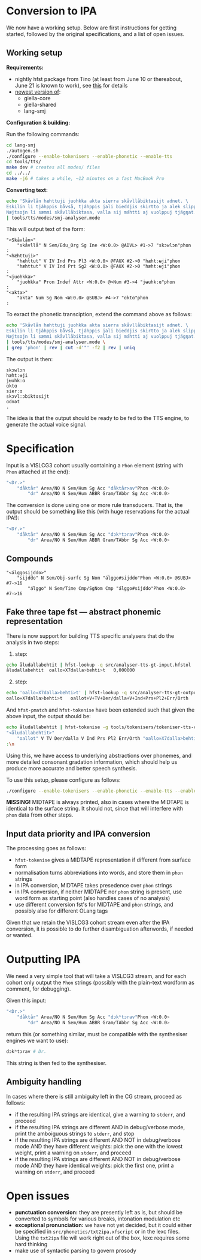 # Conversion to IPA

We now have a working setup. Below are first instructions for getting started, followed by the original specifications, and a list of open issues.

## Working setup

**Requirements:**

- nightly hfst package from Tino (at least from June 10 or thereabout, June 21 is known to work), see [this](/infra/compiling_HFST3.html#the-simple-installation-you-download-ready-made-programs) for details
- [newest version of](https://github.com/giellalt):
    - giella-core
    - giella-shared
    - lang-smj

**Configuration & building:**

Run the following commands:

```sh
cd lang-smj
./autogen.sh
./configure --enable-tokenisers --enable-phonetic --enable-tts
cd tools/tts/
make dev # creates all modes/ files
cd ../../
make -j6 # takes a while, ~12 minutes on a fast MacBook Pro
```

**Converting text:**

```sh
echo 'Skåvlån hæhttuji juohkka akta sierra skåvllåbiktasijt adnet. \
Eskilin li tjáhppis båvså, tjáhppis jali bieddjis skirtto ja alek slippsa. \
Næjtsojn li sæmmi skåvllåbiktasa, valla sij máhtti aj vuolppuj tjágŋat.' \
| tools/tts/modes/smj-analyser.mode
```

This will output text of the form:

```
"<Skåvlån>"
	"skåvllå" N Sem/Edu_Org Sg Ine <W:0.0> @ADVL> #1->7 "skɔwlɔn"phon
: 
"<hæhttuji>"
	"hæhttut" V IV Ind Prs Pl3 <W:0.0> @FAUX #2->0 "hæhtːʉji"phon
	"hæhttut" V IV Ind Prt Sg2 <W:0.0> @FAUX #2->0 "hæhtːʉji"phon
: 
"<juohkka>"
	"juohkka" Pron Indef Attr <W:0.0> @>Num #3->4 "jʉuhkːɑ"phon
: 
"<akta>"
	"akta" Num Sg Nom <W:0.0> @SUBJ> #4->7 "ɑktɑ"phon
: 
```

To exract the phonetic transciption, extend the command above as follows:

```sh
echo 'Skåvlån hæhttuji juohkka akta sierra skåvllåbiktasijt adnet. \
Eskilin li tjáhppis båvså, tjáhppis jali bieddjis skirtto ja alek slippsa. \
Næjtsojn li sæmmi skåvllåbiktasa, valla sij máhtti aj vuolppuj tjágŋat.' \
| tools/tts/modes/smj-analyser.mode \
| grep 'phon' | rev | cut -d'"' -f2 | rev | uniq
```

The output is then:

```
skɔwlɔn
hæhtːʉji
jʉuhkːɑ
ɑktɑ
sierːɑ
skɔvlːɔbiktɑsijt
ɑdnət
.
```

The idea is that the output should be ready to be fed to the TTS engine, to generate the actual
voice signal.

# Specification

Input is a VISLCG3 cohort usually containing a `Phon` element (string with `Phon` attached at the end):

```sh
"<Dr.>"
	"dåktår" Area/NO N Sem/Hum Sg Acc "dåktår>av"Phon <W:0.0>
		"dr" Area/NO N Sem/Hum ABBR Gram/TAbbr Sg Acc <W:0.0>
```

The conversion is done using one or more rule transducers. That is, the output should be something like this (with huge reservations for the actual IPA!):

```sh
"<Dr.>"
	"dåktår" Area/NO N Sem/Hum Sg Acc "dɔkʰtɔrav"Phon <W:0.0>
		"dr" Area/NO N Sem/Hum ABBR Gram/TAbbr Sg Acc <W:0.0>
```

## Compounds

```
"<álggosijddo>"
	"sijddo" N Sem/Obj-surfc Sg Nom "álggo#sijddo"Phon <W:0.0> @SUBJ> #7->16
		"álggo" N Sem/Time Cmp/SgNom Cmp "álggo#sijddo"Phon <W:0.0> #7->16
```

## Fake three tape fst — abstract phonemic representation

There is now support for building TTS specific analysers that do the analysis in two steps:

1. step: 
```sh
echo åludallabehtit | hfst-lookup -q src/analyser-tts-gt-input.hfstol 
åludallabehtit	oallo»X7dalla>behti>t	0,000000
```
2. step:
```sh
echo 'oallo»X7dalla>behti>t' | hfst-lookup -q src/analyser-tts-gt-output.hfstol 
oallo»X7dalla>behti>t	oallot+V+TV+Der/dalla+V+Ind+Prs+Pl2+Err/Orth	0,000000
```

And `hfst-pmatch` and `hfst-tokenise` have been extended such that given the above input, the output should be:

```sh
echo åludallabehtit | hfst-tokenise -g tools/tokenisers/tokeniser-tts-cggt-desc.pmhfst 
"<åludallabehtit>"
	"oallot" V TV Der/dalla V Ind Prs Pl2 Err/Orth "oallo»X7dalla>behti>t"MIDTAPE <W:0.0>
:\n
```

Using this, we have access to underlying abstractions over phonemes, and more detailed consonant gradation information, which should help us produce more accurate and better speech synthesis.

To use this setup, please configure as follows:

```sh
./configure --enable-tokenisers --enable-phonetic --enable-tts --enable-custom-fsts
```

**MISSING!** MIDTAPE is always printed, also in cases where the MIDTAPE is identical to the surface string. It should not, since that will interfere with `phon` data from other steps.

## Input data priority and IPA conversion 

The processing goes as follows:
- `hfst-tokenise` gives a MIDTAPE representation if different from surface form
- normalisation turns abbreviations into words, and store them in `phon` strings
- in IPA conversion, MIDTAPE takes presedence over `phon` strings
- in IPA conversion, if neither MIDTAPE nor `phon` string is present, use word form as starting point (also handles cases of no analysis)
- use different conversion fst's for MIDTAPE and `phon` strings, and possibly also for different OLang tags

Given that we retain the VISLCG3 cohort stream even after the IPA conversion, it is possible to do further disambiguation afterwords, if needed or wanted.

# Outputting IPA

We need a very simple tool that will take a VISLCG3 stream, and for each cohort only output the `Phon` strings  (possibly with the plain-text wordform as comment, for debugging).

Given this input:

```sh
"<Dr.>"
	"dåktår" Area/NO N Sem/Hum Sg Acc "dɔkʰtɔrav"Phon <W:0.0>
		"dr" Area/NO N Sem/Hum ABBR Gram/TAbbr Sg Acc <W:0.0>
```

return this (or something similar, must be compatible with the synthesiser engines we want to use):

```sh
dɔkʰtɔrav # Dr.

```

This string is then fed to the synthesiser.

## Ambiguity handling

In cases where there is still ambiguity left in the CG stream, proceed as follows:

- if the resulting IPA strings are identical, give a warning to `stderr`, and proceed
- if the resulting IPA strings are different AND in debug/verbose mode, print the amboiguous strings to `stderr`, and stop
- if the resulting IPA strings are different AND NOT in debug/verbose mode AND they have different weights: pick the one with the lowest weight, print a warning on `stderr`, and proceed
- if the resulting IPA strings are different AND NOT in debug/verbose mode AND they have identical weights: pick the first one, print a warning on `stderr`, and proceed

# Open issues

- **punctuation conversion:** they are presently left as is, but should be converted to symbols for various breaks, intonation modulation etc
- **exceptional pronunciation:** we have not yet decided, but it could either be specified in `src/phonetics/txt2ipa.xfscript` or in the lexc files.
      Using the `txt2ipa` file will work right out of the box, lexc requires some hard thinking
- make use of syntactic parsing to govern prosody
